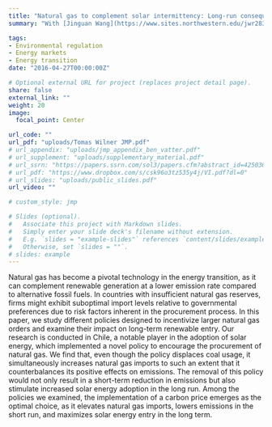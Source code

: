 ```yaml
---
title: "Natural gas to complement solar intermittency: Long-run consequences of policy interventions"
summary: "With [Jinguan Wang](https://www.sites.northwestern.edu/jwr2838/) \n\n Can governments incentivize natural gas imports without discouraging renewable entry?"

tags:
- Environmental regulation
- Energy markets
- Energy transition
date: "2016-04-27T00:00:00Z"

# Optional external URL for project (replaces project detail page).
share: false
external_link: ""
weight: 20
image:
  focal_point: Center

url_code: ""
url_pdf: "uploads/Tomas Wilner JMP.pdf"
# url_appendix: "uploads/jmp_appendix_ben_vatter.pdf"
# url_supplement: "uploads/supplementary_material.pdf"
# url_ssrn: "https://papers.ssrn.com/sol3/papers.cfm?abstract_id=4250361"
# url_pdf: "https://www.dropbox.com/s/csk96o3tz535y4j/VI.pdf?dl=0"
# url_slides: "uploads/public_slides.pdf"
url_video: ""

# custom_style: jmp

# Slides (optional).
#   Associate this project with Markdown slides.
#   Simply enter your slide deck's filename without extension.
#   E.g. `slides = "example-slides"` references `content/slides/example-slides.md`.
#   Otherwise, set `slides = ""`.
# slides: example
---
```


Natural gas has become a pivotal technology in the energy transition, as it can complement renewable generation at a lower emission rate compared to alternative fossil fuels. In countries with insufficient natural gas reserves, firms might exhibit suboptimal import levels relative to governmental preferences due to risk factors inherent in the procurement process. In this paper, we study different policies designed to incentivize larger natural gas orders and examine their impact on long-term renewable entry. Our research is conducted in Chile, a notable player in the adoption of solar energy, which implemented a novel policy to encourage the procurement of natural gas. We find that, even though the policy displaces coal usage, it simultaneously increases natural gas imports to such an extent that it counterbalances its positive effects on emissions. The removal of this policy would not only result in a short-term reduction in emissions but also stimulate increased solar energy adoption in the long run. Among the policies we examined, the implementation of a carbon price emerges as the optimal choice, as it elevates natural gas imports, lowers emissions in the short run, and maximizes solar energy entry in the long term.
